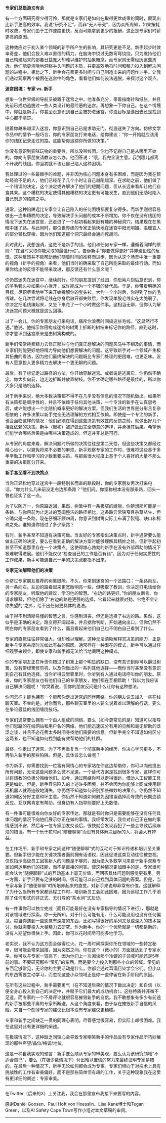 
**专家们总是游刃有余**

有一个方面研究得少得可怜，那就是专家们是如何在取得更优成果的同时，展现出比新手更高的效率。我说“研究不足”，而非“无人研究”，因为众所周知，如果按耗时收费，专家们由于工作速度更快，反而可能拿到更少的报酬，这正是专家们时薪更高的原因。

这种效应对于初入某个领域的新手所产生的影响，其研究更是不足。新手起步时效率奇差，他们会投入难以置信的精力，在脑海中绕过无数弯弯绕绕，只为维持他们自己构建起来的那套日益庞大却难以维护的抽象概念。而专家则无需经历这些周折。他们能更清晰地洞察手头问题的本质，并更高效地将时间和精力投入到解决问题的进程中。相比之下，新手会花费更多时间与自己制造出来的问题作斗争。让我们通过观察两个被困在迷宫中的角色，看看他们如何设法逃脱，来探讨这个观点。

**迷宫困境：专家 vs. 新手**

想象一位世界级的导航员被置于迷宫之中。他准备充分，带着指南针和纸张，并且先前已成功逃脱过一些人类设计的最险恶的迷宫。再想象一下你自己。在这个情境中，你就是新手。你甚至没意识到自己会被扔进迷宫。你连目标是逃出去还是找到中心都不清楚。

随着你越来越深入迷宫，你意识到自己已是求助无门，彻底迷失了方向。仿佛文学作品中的情节一般巧合，你的专家朋友打来电话，给你建议：“你一开始就应该用你的线团记录走过的路。这能帮你追踪你所做的决策。”

你没有意识到猫咪玩物的重要性，所以没带线团。你也不记得自己是从哪里开始的。你向专家朋友请教该怎么办，他回答说：“哦，我完全没主意。我到哪儿都离不开我的线团。你当初就不该让自己陷入这种困境。”

我处理过的一些最棘手的难题，并非因为核心问题本身有多困难，而是因为我在帮助经验不足的人，他们已经花了几个小时让自己越陷越深。在求助之前，他们做了一个错误的决定，这个决定或许解决了他们的短期问题，但从长远来看却让他们自食其果。这个糟糕的决定使得其他糟糕的决定更有可能发生，直到他们无助地陷入自己制造的陷阱之中。

通常，这种陷阱远比专家会让自己陷入的任何困境都要复杂得多。而新手则很容易做出一连串糟糕的决定，导致解决手头问题的成本不断增加。你不仅在没有线团的情况下迷失在迷宫里，还走进了一个起初看起来挺有趣的神秘洞穴，结果现在在黑暗中迷了路。与此同时，那位世界级的专家正愉快地在迷宫中阳光明媚、温暖宜人的部分轻松穿梭，因为他们知道那个洞穴最终会通向死胡同。

此时此刻，我想强调，这绝不是新手的错。他们和任何专家一样，遵循着同样的原则：“在当时采取你能采取的最佳行动”。告诉新手“你要做得更好”并非建设性的反馈。这种反馈并不能帮助他们随着时间的推移而进步，因为从这个场景中唯一重要的视角（新手的视角）来看，他们当时的确采取了自己所能采取的最佳行动。而如果你给出的反馈不能带来改进，那反馈还有什么意义呢？

你仍然迷失在迷宫中，继续前行。你的朋友提到了线团，你思索片刻后意识到，你的羊毛套头衫如果小心拆开，或许能成为一个不错的替代品。于是，你带着明确的目标，尽职尽责地坐下来开始拆解你的套头衫。大约一个小时后，你得到了你的毛线球。在几次尝试将毛线在你身后散开都失败后，你发现单股毛线实在太脆弱了。你决定把毛线编起来，又坐下来花了一个小时做这件事。这相当无聊，但你认为解决迷宫问题大概就是这么回事。

过了一会儿，你的专家朋友打来电话，痛斥你浪费时间搞这些毛线。“这显然行不通，”他说。他指示你用构成迷宫的树篱上折断的树枝来标记你的路径。直到这时，你才意识到迷宫原来是由树篱构成的。

新手们常常耗费精力去修正那些与他们真正想解决的问题风马牛不相及的事情，而专家们则能更好地将精力导向他们想要解决的问题。这导致新手对一个领域产生极其扭曲的看法，因为他们最终解决的问题既比专家们处理的更困难，也更乏味。没有人愿意投入更多精力去解决一个更无聊的问题。

最后，有了标记走过路径的方法，你开始穿越迷宫。或者说是逃离它，你仍然不确定。你大步向前，边走边折断并放置树枝。你不太确定哪些路径是最佳的，所以你大多只是随机选择。

对于新手来说，绝大多数决策都不得不在几乎没有信息的情况下随机做出。如果所有决策都是顺序性的，并且不依赖于任何其他决策，一个专注的新手在认真思考后，或许能想出一个比随机概率更好的解决方案。但我们生活的世界是分形且复杂相依的；许多决策以新手完全无法理解的方式相互依赖。即使是一个专注的新手，也会面临这样的情况：他们必须在得到这些决策有效性的反馈之前，就做出好几个相互依赖的决策。新手（起初）被迫做出完全随意的选择，并承担其后果。希望他们能学会哪些后果是由哪些决策造成的，但这并非总是可行。

从专家的角度来看，解决问题时所做的决策往往是第二天性，但这些决策又都经过精心设计，以避免将来不必要的麻烦。新手观察专家的工作时，很难将这些基于多年辛勤工作和学习的少数重要决策，与那些很大程度上基于个人喜好的大量不那么重要的决策区分开来。

**新手甚至看不到决策点**

当你正轻松地穿过迷宫中一段特别长而直的路段时，你的专家朋友再次打来电话。“你为什么几米前没走右边那条路？”他们问。你坚称根本没有那条路，回头一瞥也证实了这一点。

为了以防万一，你原路返回，果然，树篱中有一条极窄的缝隙，你猜想那可能是一条路。与你目前为止走过的宽阔整洁的路径相比，这条路异常狭窄且杂草丛生，但它确实是一条路。现在仔细环顾四周，你意识到树篱实际上布满了裂缝、缺口和稀疏之处。谁知道你错过了多少条路？

有时，新手甚至不知道有决策可做。当友好的专家指出决策点时，新手通常要么能做出正确的决定，要么在看到正确的解决方案时能够理解其精妙之处。但新手起初甚至不知道那里存在一个决策点。这使得雄心勃勃的新手在没有外部帮助的情况下极难取得进展。他们不能仅仅“检查自己的工作是否有错”，因为对于任何实质性的工作成果，新手可能连自己一半的决策点都指不出来。

**专家无法解释他们的决策**

你挤过专家朋友推荐的树篱缝隙。不久，你来到迷宫的一个岔路口：一条路向左，另一条向右。左边的路看起来更宽敞明亮一些，但吸取了教训，你决定打电话给你的专家朋友，听取他的建议，学习他的智慧。“右边的路更好。”你的朋友断言。你请求解释，但他们除了“右边的路是更强的选择，它看起来就很对劲。它绝不会让你失望的”之外，给不出任何更具体的说法。

由于得不到清晰易懂的智慧之言，你感到沮丧，但还是选择了右边的路。果然，这似乎是正确的决定。路变得开阔起来，并且据你判断，开始通向出口。但你仍然不明白你的专家朋友看到了什么，而且看起来他们自己也不明白自己看到了什么。

专家的直觉往往非常强大，但却难以理解。这种无法清晰解释其决策的能力，正是新手与专家共度时光如此有益的原因。通常存在一种潜在的模式，新手可以通过仔细观察来领会，即使专家和新手都无法恰当地阐明这种模式。

你的专家朋友正在斥责你错过了树篱上那个明显的缺口，没有意识到你可以翻过树篱，没有带绿篱修剪机，以及你做出的一系列其他选择——而你当时甚至没有意识到自己有其他选择。当你听得云里雾里时，你听到有人通过电话呼叫你的朋友。原来，你的专家朋友也有他们自己的专家朋友，他们都在互相帮助！“我以为我应该自己解决问题呢！”你哭着说，但你的朋友反问是什么让你有这种想法。

你问怎样才能也拥有一个能帮你走出迷宫的同伴网络。你的朋友说去加入一些在线聊天室。不幸的是，对你而言，那些聊天室里的人要么说着难以理解的行话，要么在争论最佳的线团缠绕技巧。

专家们通常要么拥有一个由人组成的网络，要么（如今更常见的是）知道可以指导他们思路的在线网站和用户名的网络。他们能迅速区分有用的见解和毫无帮助的泛泛之谈，并且不必花费太多时间寻找他们需要的信息。但新手完全不知道如何区分这两者，也不知道如何找到能有效帮助他们的社群。

最终，你走出了迷宫。为了不再重复当一个彻底新手的经历，你决心学习更多，不再陷入新手的那些陷阱。但是，具体该怎么做呢？

作为新手，你需要找到一位富有同情心的专家站在你这边帮助你，你可以向他提出所有问题，无论这些问题多么微不足道。一个替代方案是找到很多专家，这样你可以将请教的负担分摊给他们。如今，通过网络你可以走得很远，借助人工智能工具更是如此。但是，新手容易陷入的上述许多困境，并不会因为你能够上网或使用聊天机器人就奇迹般地消失。你仍然不知道如何识别那些微妙的决策点。你仍然不知道如何区分好主意和坏主意。你仍然不知道如何避免因错误选择而导致的长期连锁反应。互联网肯定有帮助，但身边有人指导则要好上无数倍。

有一件事可能很难向你友好的专家传达，那就是有时你只是需要能够在没有任何具体问题的情况下向他们展示你正在做的事情。我经常发现，我会对自己正在做的事情感到不安，然后与一位专家朋友交谈后，很快就会发现我犯了一些会导致后续麻烦的错误。有一个乐于花时间“随便聊聊”而没有具体解决目标的人，将会大有裨益。

在工作场所，新手和专家之间这种“随便聊聊”式的互动对于知识传递和培训至关重要。但新手很少能在关键决策者面前拥有话语权，因此促进这类互动往往被忽视。仅仅指示高级员工回答新人的问题是不够的，因为绝大多数学习来自于新手观察专家如何运用他们的技能，而不是直接的问答。使这种情况更加棘手的是，专家很可能会认为“随便聊聊”式的互动基本上毫无价值，而回答具体问题则感觉更有用。另一方面，新手只要有足够的时间，很可能可以自己找到具体问题的答案。但是，当专家与新手“随便聊聊”时所培养起来的直觉，对新手来说却非常有价值。这就解释了为什么当所有专家都远程工作时，培训新员工会如此困难，因为远程工作几乎消除了任何形式的非正式、无引导的“茶水间”式互动。

有一件事你可以独立完成（而且可能最好在没有专家指导的情况下进行），那就是对该领域进行探索。你一无所知，对于什么可能有用、什么可能没用也没有任何偏见。每当你遇到一些感觉有深度的东西，比如写得很好的系列文章或深入的技术探讨，你就需要投入大量精力去研究。作为新手，你的一个优势就是一切都是新的，没有人期望你很快上手。因此，你可以花时间尽可能多地学习。

老实说，我不认为这方面会做得过火。花一周时间探索你所在领域的一些特定秘辛，很可能会带来回报，因为突然之间，你在这个（微小的）方面就达到了专家水平。你可以与专家一较高下，因为他们上一次阅读那个冷僻的子领域可能还是5年前的事。不要研究那些“常见”的东西，而是要全力投入到那些小众的领域。常见的东西足够常见，无论你的主要活动是什么，你都会通过耳濡目染学会它们。但小众的东西需要主动学习，而忽视这些小众领域正是你一直停留在新手阶段的原因。

在所有这些过程中，新手需要勇气（在不知道后果的情况下做出决定）和自信（以便全身心投入到自己的决定中，并赋予它们最大的成功机会）。这些特质并非微不足道，而专家的一个不屑评论就很容易摧毁新手的自信。我不敢想象有多少有前途的新手被那些平庸的专家所断送。从这个角度来看，由于存在摧毁新手自信的风险，来自一个刻薄专家的建议比根本没有专家建议更糟糕。

专家和新手之间缺乏一贯的同理心表明，尽管感觉很容易，但实际上却很困难。我在这里对此有更详细的阐述。

在极端情况下，这种缺乏同理心会导致专家嘲笑新手的作品没有专家作品所巧妙展现的那种声望/品位/格调/地位。

这是一种自我实现的预言：新手要么顺从专家的审美观，要么认为该研究领域“不适合自己”，要么（在极少数情况下）付出难以置信的努力来最终证明专家是错的。在最后一种情况下，新手无论如何都会成为专家。专家们倾向于对技术上具有挑战性的工作有审美偏好，而不是那些简单但有趣的工作，关于这种现象我在这里有更详细的阐述：专家审美。


---

在Twitter（后来的X）上关注我，我会在那里宣布我接下来要写的内容。


感谢Daniël Goosen、Paul Hoft von Hoesslin、Lisa Kane博士和Tegan Green，以及AI Safety Cape Town写作小组对本文草稿的审阅。

---